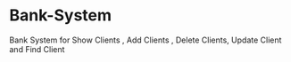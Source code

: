 # Bank-System
Bank System for Show Clients , Add Clients , Delete Clients, Update Client and Find Client 
